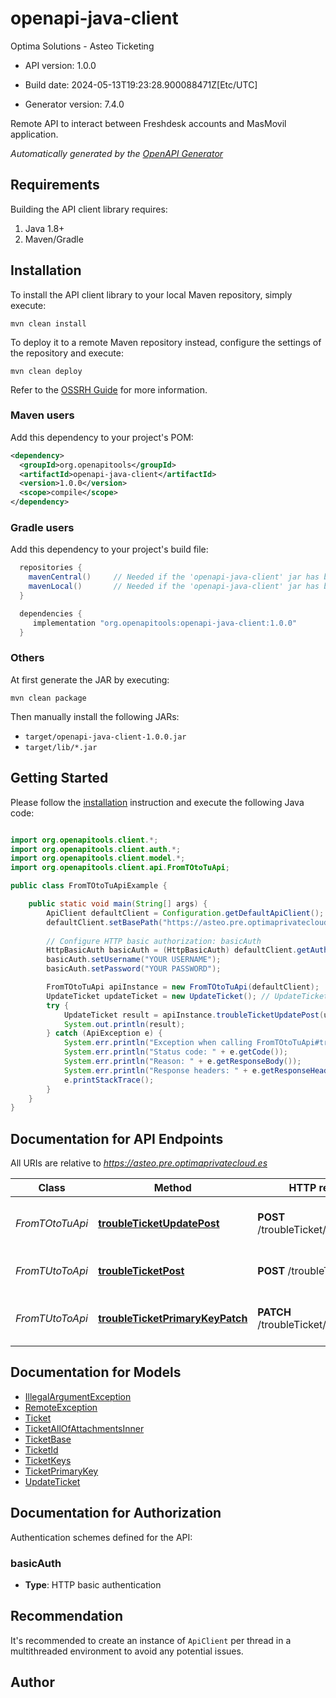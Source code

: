 # openapi-java-client

Optima Solutions - Asteo Ticketing

- API version: 1.0.0

- Build date: 2024-05-13T19:23:28.900088471Z[Etc/UTC]

- Generator version: 7.4.0

Remote API to interact between Freshdesk accounts and MasMovil application.


*Automatically generated by the [OpenAPI Generator](https://openapi-generator.tech)*

## Requirements

Building the API client library requires:

1. Java 1.8+
2. Maven/Gradle

## Installation

To install the API client library to your local Maven repository, simply execute:

```shell
mvn clean install
```

To deploy it to a remote Maven repository instead, configure the settings of the repository and execute:

```shell
mvn clean deploy
```

Refer to the [OSSRH Guide](http://central.sonatype.org/pages/ossrh-guide.html) for more information.

### Maven users

Add this dependency to your project's POM:

```xml
<dependency>
  <groupId>org.openapitools</groupId>
  <artifactId>openapi-java-client</artifactId>
  <version>1.0.0</version>
  <scope>compile</scope>
</dependency>
```

### Gradle users

Add this dependency to your project's build file:

```groovy
  repositories {
    mavenCentral()     // Needed if the 'openapi-java-client' jar has been published to maven central.
    mavenLocal()       // Needed if the 'openapi-java-client' jar has been published to the local maven repo.
  }

  dependencies {
     implementation "org.openapitools:openapi-java-client:1.0.0"
  }
```

### Others

At first generate the JAR by executing:

```shell
mvn clean package
```

Then manually install the following JARs:

- `target/openapi-java-client-1.0.0.jar`
- `target/lib/*.jar`

## Getting Started

Please follow the [installation](#installation) instruction and execute the following Java code:

```java

import org.openapitools.client.*;
import org.openapitools.client.auth.*;
import org.openapitools.client.model.*;
import org.openapitools.client.api.FromTOtoTuApi;

public class FromTOtoTuApiExample {

    public static void main(String[] args) {
        ApiClient defaultClient = Configuration.getDefaultApiClient();
        defaultClient.setBasePath("https://asteo.pre.optimaprivatecloud.es");
        
        // Configure HTTP basic authorization: basicAuth
        HttpBasicAuth basicAuth = (HttpBasicAuth) defaultClient.getAuthentication("basicAuth");
        basicAuth.setUsername("YOUR USERNAME");
        basicAuth.setPassword("YOUR PASSWORD");

        FromTOtoTuApi apiInstance = new FromTOtoTuApi(defaultClient);
        UpdateTicket updateTicket = new UpdateTicket(); // UpdateTicket | Ticket object to update a ticket.
        try {
            UpdateTicket result = apiInstance.troubleTicketUpdatePost(updateTicket);
            System.out.println(result);
        } catch (ApiException e) {
            System.err.println("Exception when calling FromTOtoTuApi#troubleTicketUpdatePost");
            System.err.println("Status code: " + e.getCode());
            System.err.println("Reason: " + e.getResponseBody());
            System.err.println("Response headers: " + e.getResponseHeaders());
            e.printStackTrace();
        }
    }
}

```

## Documentation for API Endpoints

All URIs are relative to *https://asteo.pre.optimaprivatecloud.es*

Class | Method | HTTP request | Description
------------ | ------------- | ------------- | -------------
*FromTOtoTuApi* | [**troubleTicketUpdatePost**](docs/FromTOtoTuApi.md#troubleTicketUpdatePost) | **POST** /troubleTicket/update | Update an existing ticket from TO to TU.
*FromTUtoToApi* | [**troubleTicketPost**](docs/FromTUtoToApi.md#troubleTicketPost) | **POST** /troubleTicket | Create a new ticket in TO.
*FromTUtoToApi* | [**troubleTicketPrimaryKeyPatch**](docs/FromTUtoToApi.md#troubleTicketPrimaryKeyPatch) | **PATCH** /troubleTicket/{primaryKey} | Update an existing ticket from TU to TO.


## Documentation for Models

 - [IllegalArgumentException](docs/IllegalArgumentException.md)
 - [RemoteException](docs/RemoteException.md)
 - [Ticket](docs/Ticket.md)
 - [TicketAllOfAttachmentsInner](docs/TicketAllOfAttachmentsInner.md)
 - [TicketBase](docs/TicketBase.md)
 - [TicketId](docs/TicketId.md)
 - [TicketKeys](docs/TicketKeys.md)
 - [TicketPrimaryKey](docs/TicketPrimaryKey.md)
 - [UpdateTicket](docs/UpdateTicket.md)


<a id="documentation-for-authorization"></a>
## Documentation for Authorization


Authentication schemes defined for the API:
<a id="basicAuth"></a>
### basicAuth


- **Type**: HTTP basic authentication


## Recommendation

It's recommended to create an instance of `ApiClient` per thread in a multithreaded environment to avoid any potential issues.

## Author




